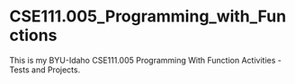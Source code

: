 # CSE111.005_Programming_with_Functions
This is my BYU-Idaho CSE111.005 Programming With Function Activities - Tests and Projects.
